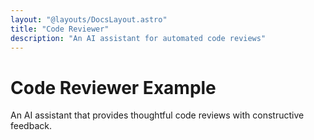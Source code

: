 ```yaml
---
layout: "@layouts/DocsLayout.astro"
title: "Code Reviewer"
description: "An AI assistant for automated code reviews"
---
```


# Code Reviewer Example

An AI assistant that provides thoughtful code reviews with constructive feedback.
